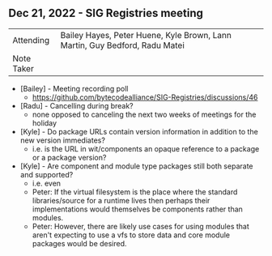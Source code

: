 ## Dec 21, 2022 - SIG Registries meeting

|          |      | 
| -------- | -------- |
| Attending  | Bailey Hayes, Peter Huene, Kyle Brown, Lann Martin, Guy Bedford, Radu Matei
| Note Taker | 

* [Bailey] - Meeting recording poll
    * https://github.com/bytecodealliance/SIG-Registries/discussions/46
* [Radu] - Cancelling during break?
    * none opposed to canceling the next two weeks of meetings for the holiday
* [Kyle] - Do package URLs contain version information in addition to the new version immediates?
    * i.e. is the URL in wit/components an opaque reference to a package or a package version?
* [Kyle] - Are component and module type packages still both separate and supported?
    * i.e. even
    * Peter: If the virtual filesystem is the place where the standard libraries/source for a runtime lives then perhaps their implementations would themselves be components rather than modules.
    * Peter: However, there are likely use cases for using modules that aren't expecting to use a vfs to store data and core module packages would be desired.
